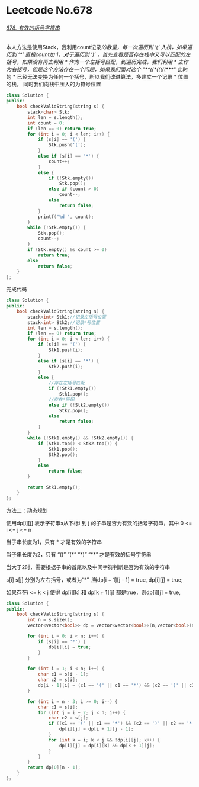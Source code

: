 # Leetcode No.678

###### [678. 有效的括号字符串](https://leetcode-cn.com/problems/valid-parenthesis-string/)

本人方法是使用Stack，我利用count记录*的数量，每一次遍历到 ‘(’ 入栈，如果遍历到 ‘\*’ 直接count加 1，对于遍历到 ’\)‘ ，首先查看是否存在栈中又可以匹配的左括号，如果没有再去利用 * 作为一个左括号匹配，到遍历完成，我们利用 * 去作为右括号，但是这个方法存在一个问题，如果我们面对这个 "\*\*((\*(((((****\" 此时的 \* 已经无法变换为任何一个括号，所以我们改进算法，多建立一个记录 * 位置的栈， 同时我们向栈中压入的为符号位置

```c++
class Solution {
public:
    bool checkValidString(string s) {
        stack<char> Stk;
        int len = s.length();
        int count = 0;
        if (len == 0) return true;
        for (int i = 0; i < len; i++) {
            if (s[i] == '(') {
                Stk.push('(');
            }
            else if (s[i] == '*') {
                count++;
            }
            else {
                if (!Stk.empty())
                    Stk.pop();
                else if (count > 0)
                    count--;
                else
                    return false;
            }
            printf("%d ", count);
        }
        while (!Stk.empty()) {
            Stk.pop();
            count--;
        }
        if (Stk.empty() && count >= 0) 
            return true;
        else
            return false;
    }
};
```

完成代码

```c++
class Solution {
public:
    bool checkValidString(string s) {
        stack<int> Stk1;//记录左括号位置
        stack<int> Stk2;//记录*号位置
        int len = s.length();
        if (len == 0) return true;
        for (int i = 0; i < len; i++) {
            if (s[i] == '(') {
                Stk1.push(i);
            }
            else if (s[i] == '*') {
                Stk2.push(i);
            }
            else {
                //存在左括号匹配
                if (!Stk1.empty())
                    Stk1.pop();
                //存在*匹配
                else if (!Stk2.empty())
                    Stk2.pop();
                else
                    return false;
            }
        }
        while (!Stk1.empty() && !Stk2.empty()) {
            if (Stk1.top() < Stk2.top()) {
                Stk1.pop();
                Stk2.pop();
            }
            else 
                return false;
        }

        return Stk1.empty();
    }
};
```

方法二：动态规划

使用dp\[i][j] 表示字符串s从下标i 到 j 的子串是否为有效的括号字符串，其中 0 <= i <= j <= n

当子串长度为1，只有 * 才是有效的字符串

当子串长度为2，只有 “()” “(\*” “\*)” “**” 才是有效的括号字符串

当大于2时，需要根据子串的首尾以及中间字符判断是否为有效的字符串

s[i] s[j] 分别为左右括号，或者为“\*” ,当dp\[i + 1][j - 1] = true, dp\[i][j] = true;

如果存在i <= k < j 使得 dp\[i]\[k] 和 dp\[k + 1]\[j] 都是true，则dp\[i]\[j] = true,

```c++
class Solution {
public:
    bool checkValidString(string s) {
        int n = s.size();
        vector<vector<bool>> dp = vector<vector<bool>>(n,vector<bool>(n,false));

        for (int i = 0; i < n; i++) {
            if (s[i] == '*') {
                dp[i][i] = true;
            }
        }

        for (int i = 1; i < n; i++) {
            char c1 = s[i - 1]; 
            char c2 = s[i];
            dp[i - 1][i] = (c1 == '(' || c1 == '*') && (c2 == ')' || c2 == '*');
        }

        for (int i = n - 3; i >= 0; i--) {
            char c1 = s[i];
            for (int j = i + 2; j < n; j++) {
                char c2 = s[j];
                if ((c1 == '(' || c1 == '*') && (c2 == ')' || c2 == '*')) {
                    dp[i][j] = dp[i + 1][j - 1];
                }
                for (int k = i; k < j && !dp[i][j]; k++) {
                    dp[i][j] = dp[i][k] && dp[k + 1][j];
                }
            }
        }
        return dp[0][n - 1];
    }
};

```

